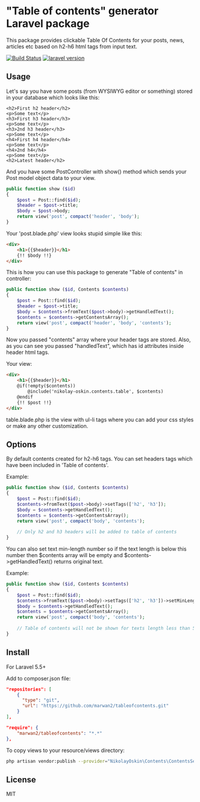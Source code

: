 # "Table of contents" generator Laravel package

This package provides clickable Table Of Contents for your posts, news, articles etc based on h2-h6 html tags from input text.

[![Build Status](https://travis-ci.org/NikolayOskin/contents.svg?branch=master)](https://travis-ci.org/NikolayOskin/contents)
[![laravel version](https://img.shields.io/badge/Laravel%20version-≧5.5-red.svg)](https://github.com/NikolayOskin/contents)

## Usage

Let's say you have some posts (from WYSIWYG editor or something) stored in your database which looks like this:

    <h2>First h2 header</h2>
    <p>Some text</p>    
    <h3>First h3 header</h3>
    <p>Some text</p>    
    <h3>2nd h3 header</h3>
    <p>Some text</p>    
    <h4>First h4 header</h4>
    <p>Some text</p>
    <h4>2nd h4</h4>
    <p>Some text</p>
    <h2>Latest header</h2>

And you have some PostController with show() method which sends your Post model object data to your view.
```php
public function show ($id)
{
    $post = Post::find($id);
    $header = $post->title;
    $body = $post->body;
    return view('post', compact('header', 'body');
}
```

Your 'post.blade.php' view looks stupid simple like this:
```html
<div>
    <h1>{{$header}}</h1>
    {!! $body !!}
</div>
```

This is how you can use this package to generate "Table of contents" in controller:

```php
public function show ($id, Contents $contents)
{
    $post = Post::find($id);
    $header = $post->title;
    $body = $contents->fromText($post->body)->getHandledText();
    $contents = $contents->getContentsArray();
    return view('post', compact('header', 'body', 'contents');
}
```

Now you passed "contents" array where your header tags are stored. Also, as you can see you passed "handledText", which has id attributes inside header html tags.

Your view:

```html
<div>
    <h1>{{$header}}</h1>
    @if(!empty($contents))
        @include('nikolay-oskin.contents.table', $contents)
    @endif
    {!! $post !!}
</div>
```

table.blade.php is the view with ul-li tags where you can add your css styles or make any other customization.


## Options
By default contents created for h2-h6 tags. You can set headers tags which have been included in 'Table of contents'.

Example:
```php
public function show ($id, Contents $contents)
{
    $post = Post::find($id);
    $contents->fromText($post->body)->setTags(['h2', 'h3']);
    $body = $contents->getHandledText();
    $contents = $contents->getContentsArray(); 
    return view('post', compact('body', 'contents');
    
    // Only h2 and h3 headers will be added to table of contents
}    
```

You can also set text min-length number so if the text length is below this number then $contents array will be empty and $contents->getHandledText() returns original text.

Example:
```php
public function show ($id, Contents $contents)
{
    $post = Post::find($id);
    $contents->fromText($post->body)->setTags(['h2', 'h3'])->setMinLength(5000);
    $body = $contents->getHandledText();
    $contents = $contents->getContentsArray();
    return view('post', compact('body', 'contents');
    
    // Table of contents will not be shown for texts length less than 5000 chars.
}    
```

## Install

For Laravel 5.5+

Add to composer.json file:
```json
"repositories": [
    {
      "type": "git",
      "url": "https://github.com/marwan2/tableofcontents.git"
    }
],
```

```json
"require": {
    "marwan2/tableofcontents": "*.*"
},
```

To copy views to your resource/views directory:

```sh
php artisan vendor:publish --provider="NikolayOskin\Contents\ContentsServiceProvider"
```

## License

MIT